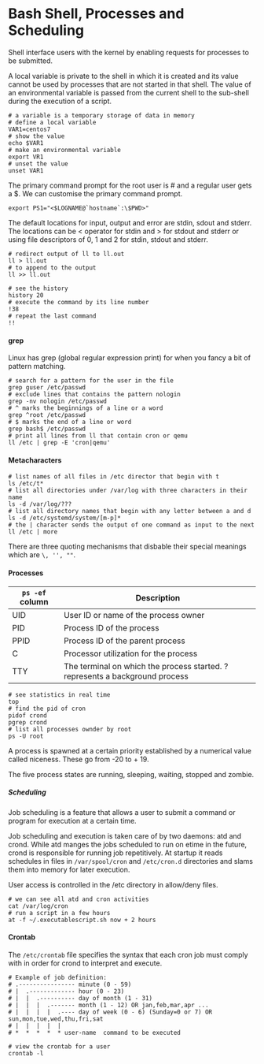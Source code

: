 # Bash Shell, Processes and Scheduling

Shell interface users with the kernel by enabling requests for processes to be submitted. 

A local variable is private to the shell in which it is created and its value cannot be used by processes that are not started in that shell. The value of an environmental variable is passed from the current shell to the sub-shell during the execution of a script. 

```
# a variable is a temporary storage of data in memory
# define a local variable
VAR1=centos7
# show the value
echo $VAR1
# make an environmental variable 
export VR1
# unset the value
unset VAR1
```

The primary command prompt for the root user is # and a regular user gets a $. We can customise the primary command prompt. 

```
export PS1="<$LOGNAME@`hostname`:\$PWD>"
```

The default locations for input, output and error are stdin, sdout and stderr. The locations can be < operator for stdin and > for stdout and stderr or using file descriptors of 0, 1 and 2 for stdin, stdout and stderr.

```
# redirect output of ll to ll.out
ll > ll.out
# to append to the output 
ll >> ll.out
```

```
# see the history 
history 20
# execute the command by its line number
!38
# repeat the last command
!!
```

#### grep

Linux has grep (global regular expression print) for when you fancy a bit of pattern matching. 

```
# search for a pattern for the user in the file
grep guser /etc/passwd
# exclude lines that contains the pattern nologin
grep -nv nologin /etc/passwd
# ^ marks the beginnings of a line or a word
grep ^root /etc/passwd
# $ marks the end of a line or word
grep bash$ /etc/passwd 
# print all lines from ll that contain cron or qemu
ll /etc | grep -E 'cron|qemu'
```

#### Metacharacters

```
# list names of all files in /etc director that begin with t
ls /etc/t*
# list all directories under /var/log with three characters in their name
ls -d /var/log/???
# list all directory names that begin with any letter between a and d
ls -d /etc/systemd/system/[m-p]*
# the | character sends the output of one command as input to the next
ll /etc | more
```

There are three quoting mechanisms that disbable their special meanings which are `\, '', ""`.

#### Processes

| `ps -ef` column | Description |
| ---    |  ---         |
| UID  | User ID or name of the process owner |
| PID  | Process ID of the process |
| PPID  | Process ID of the parent process |
| C   | Processor utilization for the process |
| TTY | The terminal on which the process started. ? represents a background process |q

```
# see statistics in real time 
top
# find the pid of cron
pidof crond
pgrep crond
# list all processes ownder by root
ps -U root
```

A process is spawned at a certain priority established by a numerical value called niceness. These go from -20 to + 19. 

The five process states are running, sleeping, waiting, stopped and zombie.

##### Scheduling

Job scheduling is a feature that allows a user to submit a command or program for execution at a certain time. 

Job scheduling and execution is taken care of by two daemons: atd and crond. While atd manges the jobs scheduled to run on etime in the future, crond is responsible for running job repetitively. At startup it reads schedules in files in `/var/spool/cron` and `/etc/cron.d` directories and slams them into memory for later execution. 

User access is controlled in the /etc directory in allow/deny files.

```
# we can see all atd and cron activities 
cat /var/log/cron
# run a script in a few hours
at -f ~/.executablescript.sh now + 2 hours
```

#### Crontab

The `/etc/crontab` file specifies the syntax that each cron job must comply with in order for crond to interpret and execute. 

```
# Example of job definition:
# .---------------- minute (0 - 59)
# |  .------------- hour (0 - 23)
# |  |  .---------- day of month (1 - 31)
# |  |  |  .------- month (1 - 12) OR jan,feb,mar,apr ...
# |  |  |  |  .---- day of week (0 - 6) (Sunday=0 or 7) OR sun,mon,tue,wed,thu,fri,sat
# |  |  |  |  |
# *  *  *  *  * user-name  command to be executed
```


```
# view the crontab for a user
crontab -l
```
